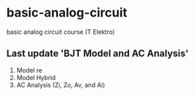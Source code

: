 # basic-analog-circuit
basic analog circuit course (T Elektro)


## Last update 'BJT Model and AC Analysis'

1. Model  re
1. Model  Hybrid
1. AC Analysis  (Zi, Zo, Av, and Ai) 
